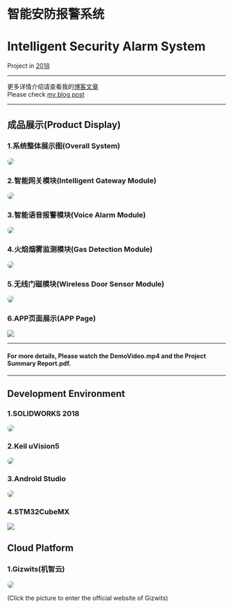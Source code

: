 # 智能安防报警系统
# Intelligent Security Alarm System

Project in [2018]()

****
更多详情介绍请查看我的[博客文章](https://javid.cn/lelink/)  
Please check [my blog post](https://javid.cn/lelink/)
****

## 成品展示(Product Display)
### 1.系统整体展示图(Overall System)

<img src="https://cdn.jsdelivr.net/gh/Javid-Xi/Intelligent-Security-Alarm-System@1.4/Photo/Photo2.jpg" style="border-radius:20px"/>

### 2.智能网关模块(Intelligent Gateway Module)

<img src="https://cdn.jsdelivr.net/gh/Javid-Xi/Intelligent-Security-Alarm-System@1.4/Photo/Photo-网关.jpg" style="border-radius:20px"/>

### 3.智能语音报警模块(Voice Alarm Module)

<img src="https://cdn.jsdelivr.net/gh/Javid-Xi/Intelligent-Security-Alarm-System@1.4/Photo/Photo-语音报警器.jpg" style="border-radius:20px"/>

### 4.火焰烟雾监测模块(Gas Detection Module)

<img src="https://cdn.jsdelivr.net/gh/Javid-Xi/Intelligent-Security-Alarm-System@1.4/Photo/Photo-气体监控模块.jpg" style="border-radius:20px"/>

### 5.无线门磁模块(Wireless Door Sensor Module)

<img src="https://cdn.jsdelivr.net/gh/Javid-Xi/Intelligent-Security-Alarm-System@1.4/Photo/Photo-无线门磁.jpg" style="border-radius:20px"/>

### 6.APP页面展示(APP Page)

<img src="https://cdn.jsdelivr.net/gh/Javid-Xi/Intelligent-Security-Alarm-System@1.4/Photo/Photo4.jpg"/>

****
#### For more details, Please watch the DemoVideo.mp4 and the Project Summary Report.pdf.
****

## Development Environment

### 1.SOLIDWORKS 2018

<div href="https://www.solidworks.com"><img src="https://cdn.jsdelivr.net/gh/Javid-Xi/Intelligent-Security-Alarm-System@1.4/Photo/software/solidworks.jpg" style="border-radius:10px"/></div>

### 2.Keil uVision5

<div href="https://www.keil.com"><img src="https://cdn.jsdelivr.net/gh/Javid-Xi/Intelligent-Security-Alarm-System@1.4/Photo/software/keil.jpg" style="border-radius:10px"/></div>

### 3.Android Studio

<div href="https://developer.android.com/studio"><img src="https://cdn.jsdelivr.net/gh/Javid-Xi/Intelligent-Security-Alarm-System@1.4/Photo/software/android-studio-logo.jpg" style="border-radius:10px"/></div>

### 4.STM32CubeMX

<div href="https://www.st.com/zh/development-tools/stm32cubemx.html"><img src="https://cdn.jsdelivr.net/gh/Javid-Xi/Intelligent-Security-Alarm-System@1.4/Photo/software/stm32cubemx.jpg"/></div>

## Cloud Platform

### 1.Gizwits(机智云)

<div href="http://www.gizwits.com"><img src="https://cdn.jsdelivr.net/gh/Javid-Xi/Intelligent-Security-Alarm-System@1.4/Photo/software/Gizwits.jpg" style="border-radius:10px"/></div>

(Click the picture to enter the official website of Gizwits)




